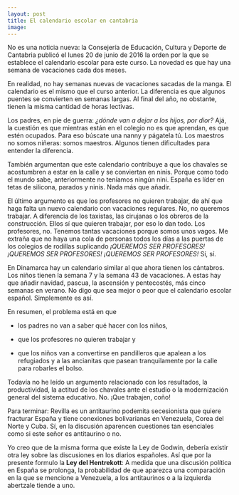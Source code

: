```yaml
---
layout: post
title: El calendario escolar en cantabria
image: 
---
```

No es una noticia nueva: la Consejería de Educación, Cultura y Deporte de Cantabria publicó el lunes 20 de junio de 2016 la orden por la que se establece el calendario escolar para este curso. La novedad es que hay una semana de vacaciones cada dos meses. 

En realidad, no hay semanas nuevas de vacaciones sacadas de la manga. El calendario es el mismo que el curso anterior. La diferencia es que algunos puentes se convierten en semanas largas. Al final del año, no obstante, tienen la misma cantidad de horas lectivas. 

Los padres, en pie de guerra: *¿dónde van a dejar a los hijos, por dior?* Ajá, la cuestión es que mientras están en el colegio no es que aprendan, es que estén ocupados. Para eso búscate una nanny y págatela tú. Los maestros no somos niñeras: somos maestros. Algunos tienen dificultades para entender la diferencia. 

También argumentan que este calendario contribuye a que los chavales se acostumbren a estar en la calle y se conviertan en ninis. Porque como todo el mundo sabe, anteriormente no teníamos ningún nini. España es líder en tetas de silicona, parados y ninis. Nada más que añadir. 

El último argumento es que los profesores no quieren trabajar, de ahí que haga falta un nuevo calendario con vacaciones regulares. No, no queremos trabajar. A diferencia de los taxistas, las cirujanas o los obreros de la construcción. Ellos sí que quieren trabajar, por eso lo dan todo. Los profesores, no. Tenemos tantas vacaciones porque somos unos vagos. Me extraña que no haya una cola de personas todos los días a las puertas de los colegios de rodillas suplicando *¡QUEREMOS SER PROFESORES! ¡QUEREMOS SER PROFESORES! ¡QUEREMOS SER PROFESORES!* Sí, sí. 

En Dinamarca hay un calendario similar al que ahora tienen los cántabros. Los niños tienen la semana 7 y la semana 43 de vacaciones. A estas hay que añadir navidad, pascua, la ascensión y pentecostés, más cinco semanas en verano. No digo que sea mejor o peor que el calendario escolar español. Simplemente es así. 

En resumen, el problema está en que 

* los padres no van a saber qué hacer con los niños, 

* que los profesores no quieren trabajar y 

* que los niños van a convertirse en pandilleros que apalean a los refugiados y a las ancianitas que pasean tranquilamente por la calle para robarles el bolso. 

Todavía no he leído un argumento relacionado con los resultados, la productividad, la actitud de los chavales ante el estudio o la modernización general del sistema educativo. No. ¡Que trabajen, coño!

Para terminar: Revilla es un antitaurino podemita secesionista que quiere fracturar España y tiene conexiones bolivarianas en Venezuela, Corea del Norte y Cuba. Sí, en la discusión aparencen cuestiones tan esenciales como si este señor es antitaurino o no.  

Yo creo que de la misma forma que existe la Ley de Godwin, debería existir otra ley sobre las discusiones en los diarios españoles. Así que por la presente formulo la **Ley del Hentrekott**: A medida que una discusión política en España se prolonga, la probabilidad de que aparezca una comparación en la que se mencione a Venezuela, a los antitaurinos o a la izquierda abertzale tiende a uno. 
